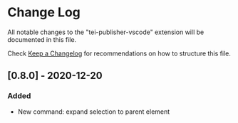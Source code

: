 # Change Log

All notable changes to the "tei-publisher-vscode" extension will be documented in this file.

Check [Keep a Changelog](http://keepachangelog.com/) for recommendations on how to structure this file.

## [0.8.0] - 2020-12-20

### Added

* New command: expand selection to parent element